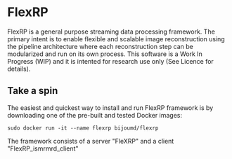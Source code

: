 # FlexRP
FlexRP is a general purpose streaming data processing framework. The primary intent is to enable flexible and scalable image reconstruction using the pipeline architecture where each reconstruction step can be modularized and run on its own process. This software is a Work In Progress (WIP) and it is intented for research use only (See Licence for details).

## Take a spin
The easiest and quickest way to install and run FlexRP framework is by downloading one of the pre-built and tested Docker images:

    sudo docker run -it --name flexrp bijoumd/flexrp 
The framework consists of a server "FleXRP" and a client  "FlexRP_ismrmrd_client"

<!--stackedit_data:
eyJoaXN0b3J5IjpbLTEwNjYzMTU0MywtMTM3MjQ5MzIzNyw5MD
E4MDI3MjRdfQ==
-->